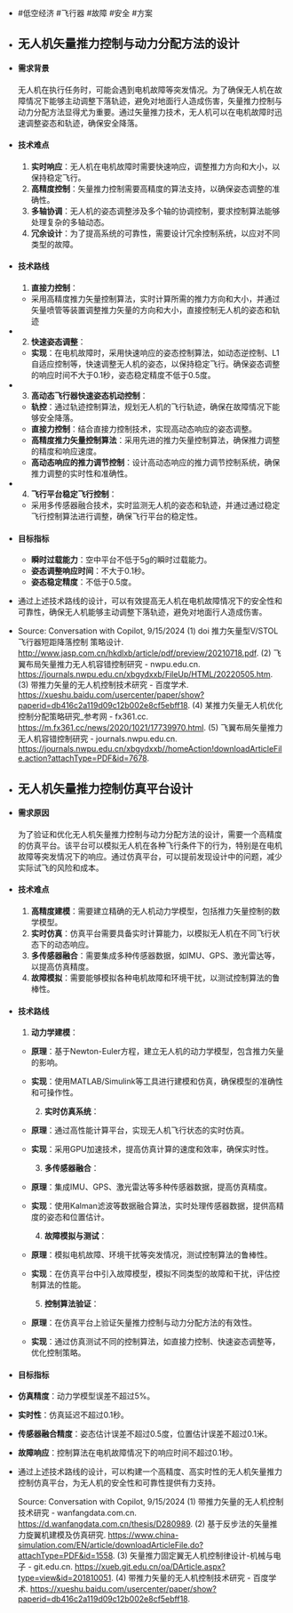 - #低空经济 #飞行器 #故障 #安全 #方案
- ## 无人机矢量推力控制与动力分配方法的设计
- #### 需求背景
  无人机在执行任务时，可能会遇到电机故障等突发情况。为了确保无人机在故障情况下能够主动调整下落轨迹，避免对地面行人造成伤害，矢量推力控制与动力分配方法显得尤为重要。通过矢量推力技术，无人机可以在电机故障时迅速调整姿态和轨迹，确保安全降落。
- #### 技术难点
  1. **实时响应**：无人机在电机故障时需要快速响应，调整推力方向和大小，以保持稳定飞行。
  2. **高精度控制**：矢量推力控制需要高精度的算法支持，以确保姿态调整的准确性。
  3. **多轴协调**：无人机的姿态调整涉及多个轴的协调控制，要求控制算法能够处理复杂的多轴动态。
  4. **冗余设计**：为了提高系统的可靠性，需要设计冗余控制系统，以应对不同类型的故障。
- #### 技术路线
  1. **直接力控制**：
	- 采用高精度推力矢量控制算法，实时计算所需的推力方向和大小，并通过矢量喷管等装置调整推力矢量的方向和大小，直接控制无人机的姿态和轨迹
- 2. **快速姿态调整**：
	- **实现**：在电机故障时，采用快速响应的姿态控制算法，如动态逆控制、L1自适应控制等，快速调整无人机的姿态，以保持稳定飞行。确保姿态调整的响应时间不大于0.1秒，姿态稳定精度不低于0.5度。
- 3. **高动态飞行器快速姿态机动控制**：
	- **轨控**：通过轨迹控制算法，规划无人机的飞行轨迹，确保在故障情况下能够安全降落。
	- **直接力控制**：结合直接力控制技术，实现高动态响应的姿态调整。
	- **高精度推力矢量控制算法**：采用先进的推力矢量控制算法，确保推力调整的精度和响应速度。
	- **高动态响应的推力调节控制**：设计高动态响应的推力调节控制系统，确保推力调整的实时性和准确性。
- 4. **飞行平台稳定飞行控制**：
	- 采用多传感器融合技术，实时监测无人机的姿态和轨迹，并通过通过稳定飞行控制算法进行调整，确保飞行平台的稳定性。
- #### 目标指标
	- **瞬时过载能力**：空中平台不低于5g的瞬时过载能力。
	- **姿态调整响应时间**：不大于0.1秒。
	- **姿态稳定精度**：不低于0.5度。
- 通过上述技术路线的设计，可以有效提高无人机在电机故障情况下的安全性和可靠性，确保无人机能够主动调整下落轨迹，避免对地面行人造成伤害。
- Source: Conversation with Copilot, 9/15/2024
  (1) doi 推力矢量型V/STOL飞行器短距降落控制 策略设计. http://www.jasp.com.cn/hkdlxb/article/pdf/preview/20210718.pdf.
  (2) 飞翼布局矢量推力无人机容错控制研究 - nwpu.edu.cn. https://journals.nwpu.edu.cn/xbgydxxb/FileUp/HTML/20220505.htm.
  (3) 带推力矢量的无人机控制技术研究 - 百度学术. https://xueshu.baidu.com/usercenter/paper/show?paperid=db416c2a119d09c12b002e8cf5ebff18.
  (4) 某推力矢量无人机优化控制分配策略研究_参考网 - fx361.cc. https://m.fx361.cc/news/2020/1021/17739970.html.
  (5) 飞翼布局矢量推力无人机容错控制研究 - journals.nwpu.edu.cn. https://journals.nwpu.edu.cn/xbgydxxb//homeAction!downloadArticleFile.action?attachType=PDF&id=7678.
- ## 无人机矢量推力控制仿真平台设计
- #### 需求原因
  为了验证和优化无人机矢量推力控制与动力分配方法的设计，需要一个高精度的仿真平台。该平台可以模拟无人机在各种飞行条件下的行为，特别是在电机故障等突发情况下的响应。通过仿真平台，可以提前发现设计中的问题，减少实际试飞的风险和成本。
- #### 技术难点
  1. **高精度建模**：需要建立精确的无人机动力学模型，包括推力矢量控制的数学模型。
  2. **实时仿真**：仿真平台需要具备实时计算能力，以模拟无人机在不同飞行状态下的动态响应。
  3. **多传感器融合**：需要集成多种传感器数据，如IMU、GPS、激光雷达等，以提高仿真精度。
  4. **故障模拟**：需要能够模拟各种电机故障和环境干扰，以测试控制算法的鲁棒性。
- #### 技术路线
  1. **动力学建模**：
	- **原理**：基于Newton-Euler方程，建立无人机的动力学模型，包含推力矢量的影响。
	- **实现**：使用MATLAB/Simulink等工具进行建模和仿真，确保模型的准确性和可操作性。
	  
	  2. **实时仿真系统**：
	- **原理**：通过高性能计算平台，实现无人机飞行状态的实时仿真。
	- **实现**：采用GPU加速技术，提高仿真计算的速度和效率，确保实时性。
	  
	  3. **多传感器融合**：
	- **原理**：集成IMU、GPS、激光雷达等多种传感器数据，提高仿真精度。
	- **实现**：使用Kalman滤波等数据融合算法，实时处理传感器数据，提供高精度的姿态和位置估计。
	  
	  4. **故障模拟与测试**：
	- **原理**：模拟电机故障、环境干扰等突发情况，测试控制算法的鲁棒性。
	- **实现**：在仿真平台中引入故障模型，模拟不同类型的故障和干扰，评估控制算法的性能。
	  
	  5. **控制算法验证**：
	- **原理**：在仿真平台上验证矢量推力控制与动力分配方法的有效性。
	- **实现**：通过仿真测试不同的控制算法，如直接力控制、快速姿态调整等，优化控制策略。
- #### 目标指标
- **仿真精度**：动力学模型误差不超过5%。
- **实时性**：仿真延迟不超过0.1秒。
- **传感器融合精度**：姿态估计误差不超过0.5度，位置估计误差不超过0.1米。
- **故障响应**：控制算法在电机故障情况下的响应时间不超过0.1秒。
- 通过上述技术路线的设计，可以构建一个高精度、高实时性的无人机矢量推力控制仿真平台，为无人机的安全性和可靠性提供有力支持。
  
  Source: Conversation with Copilot, 9/15/2024
  (1) 带推力矢量的无人机控制技术研究 - wanfangdata.com.cn. https://d.wanfangdata.com.cn/thesis/D280989.
  (2) 基于反步法的矢量推力旋翼机建模及仿真研究. https://www.china-simulation.com/EN/article/downloadArticleFile.do?attachType=PDF&id=1558.
  (3) 矢量推力固定翼无人机控制律设计-机械与电子 - git.edu.cn. https://xueb.git.edu.cn/oa/DArticle.aspx?type=view&id=201810051.
  (4) 带推力矢量的无人机控制技术研究 - 百度学术. https://xueshu.baidu.com/usercenter/paper/show?paperid=db416c2a119d09c12b002e8cf5ebff18.
